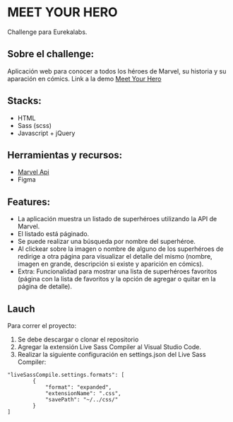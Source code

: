 # MEET YOUR HERO
Challenge para Eurekalabs.

## Sobre el challenge:
Aplicación web para conocer a todos los héroes de Marvel, su historia y su aparación en cómics.
Link a la demo [Meet Your Hero](https://meet-your-hero-mafer.vercel.app/index.html)

## Stacks:
* HTML
* Sass (scss)
* Javascript + jQuery

## Herramientas y recursos:
* [Marvel Api](https://developer.marvel.com/)
* Figma

## Features:
* La aplicación muestra un listado de superhéroes utilizando la API de Marvel.
* El listado está páginado.
* Se puede realizar una búsqueda por nombre del superhéroe.
* Al clickear sobre la imagen o nombre de alguno de los superhéroes de redirige a otra página para visualizar el detalle del mismo (nombre, imagen en grande, descripción si existe y aparición en cómics).
* Extra: Funcionalidad para mostrar una lista de superhéroes favoritos (página con la lista de favoritos y la opción de agregar o quitar en la página de detalle).

## Lauch
Para correr el proyecto:
1. Se debe descargar o clonar el repositorio
2. Agregar la extensión Live Sass Compiler al Visual Studio Code.
3. Realizar la siguiente configuración en settings.json del Live Sass Compiler:

```
"liveSassCompile.settings.formats": [
		{
			"format": "expanded",
			"extensionName": ".css",
			"savePath": "~/../css/"
		}
]
```
